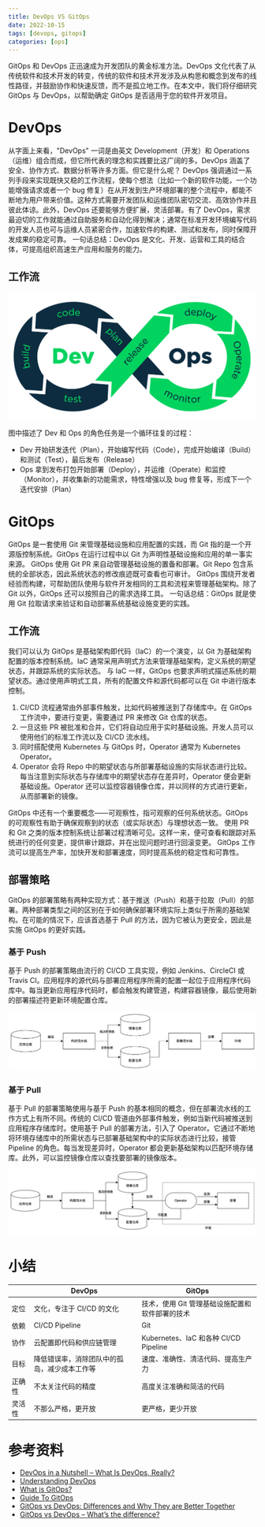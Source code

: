 ```yaml
---
title: DevOps VS GitOps
date: 2022-10-15
tags: [devops, gitops]
categories: [ops]
---
```


GitOps 和 DevOps 正迅速成为开发团队的黄金标准方法。DevOps 文化代表了从传统软件和技术开发的转变，传统的软件和技术开发涉及从构思和概念到发布的线性路径，并鼓励协作和快速反馈，而不是孤立地工作。在本文中，我们将仔细研究 GitOps 与 DevOps，以帮助确定 GitOps 是否适用于您的软件开发项目。

<!--more-->

# DevOps

从字面上来看，"DevOps" 一词是由英文 Development（开发）和 Operations（运维）组合而成，但它所代表的理念和实践要比这广阔的多。DevOps 涵盖了安全、协作方式、数据分析等许多方面。但它是什么呢？
DevOps 强调通过一系列手段来实现既快又稳的工作流程，使每个想法（比如一个新的软件功能，一个功能增强请求或者一个 bug 修复）在从开发到生产环境部署的整个流程中，都能不断地为用户带来价值。这种方式需要开发团队和运维团队密切交流、高效协作并且彼此体谅。此外，DevOps 还要能够方便扩展，灵活部署。有了 DevOps，需求最迫切的工作就能通过自助服务和自动化得到解决；通常在标准开发环境编写代码的开发人员也可与运维人员紧密合作，加速软件的构建、测试和发布，同时保障开发成果的稳定可靠。
一句话总结：DevOps 是文化、开发、运营和工具的结合体，可提高组织高速生产应用和服务的能力。

## 工作流

![](/posts/devops-vs-gitops/devops-workflow.png)

图中描述了 Dev 和 Ops 的角色任务是一个循环往复的过程：
- Dev 开始研发迭代（Plan），开始编写代码（Code），完成开始编译（Build）和测试（Test），最后发布（Release）
- Ops 拿到发布打包开始部署（Deploy），并运维（Operate）和监控（Monitor），并收集新的功能需求，特性增强以及 bug 修复等，形成下一个迭代安排（Plan）

# GitOps

GitOps 是一套使用 Git 来管理基础设施和应用配置的实践，而 Git 指的是一个开源版控制系统。GitOps 在运行过程中以 Git 为声明性基础设施和应用的单一事实来源。
GitOps 使用 Git PR 来自动管理基础设施的置备和部署。Git  Repo 包含系统的全部状态，因此系统状态的修改痕迹既可查看也可审计。
GitOps 围绕开发者经验而构建，可帮助团队使用与软件开发相同的工具和流程来管理基础架构。除了 Git 以外，GitOps 还可以按照自己的需求选择工具。
一句话总结：GitOps 就是使用 Git 拉取请求来验证和自动部署系统基础设施变更的实践。

## 工作流

我们可以认为 GitOps 是基础架构即代码（IaC）的一个演变，以 Git 为基础架构配置的版本控制系统。IaC 通常采用声明式方法来管理基础架构，定义系统的期望状态，并跟踪系统的实际状态。
与 IaC 一样，GitOps 也要求声明式描述系统的期望状态。通过使用声明式工具，所有的配置文件和源代码都可以在 Git 中进行版本控制。
1. CI/CD 流程通常由外部事件触发，比如代码被推送到了存储库中。在 GitOps 工作流中，要进行变更，需要通过 PR 来修改 Git 仓库的状态。   
2. 一旦这些 PR 被批准和合并，它们将自动应用于实时基础设施。开发人员可以使用他们的标准工作流以及 CI/CD 流水线。 
3. 同时搭配使用 Kubernetes 与 GitOps 时，Operator 通常为 Kubernetes Operator。
4. Operator 会将 Repo 中的期望状态与所部署基础设施的实际状态进行比较。每当注意到实际状态与存储库中的期望状态存在差异时，Operator 便会更新基础设施。Operator 还可以监控容器镜像仓库，并以同样的方式进行更新，从而部署新的镜像。

GitOps 中还有一个重要概念——可观察性，指可观察的任何系统状态。GitOps 的可观察性有助于确保观察到的状态（或实际状态）与理想状态一致。 
使用 PR 和 Git 之类的版本控制系统让部署过程清晰可见。这样一来，便可查看和跟踪对系统进行的任何变更，提供审计跟踪，并在出现问题时进行回滚变更。
GitOps 工作流可以提高生产率，加快开发和部署速度，同时提高系统的稳定性和可靠性。

## 部署策略

GitOps 的部署策略有两种实现方式：基于推送（Push）和基于拉取（Pull）的部署。两种部署类型之间的区别在于如何确保部署环境实际上类似于所需的基础架构。在可能的情况下，应该首选基于 Pull 的方法，因为它被认为更安全，因此是实施 GitOps 的更好实践。

### 基于 Push

基于 Push 的部署策略由流行的 CI/CD 工具实现，例如 Jenkins、CircleCI 或 Travis CI。应用程序的源代码与部署应用程序所需的配置一起位于应用程序代码库中。每当更新应用程序代码时，都会触发构建管道，构建容器镜像，最后使用新的部署描述符更新环境配置仓库。

![](/posts/devops-vs-gitops/push-based-gitops.png)

### 基于 Pull

基于 Pull 的部署策略使用与基于 Push 的基本相同的概念，但在部署流水线的工作方式上有所不同。传统的 CI/CD 管道由外部事件触发，例如当新代码被推送到应用程序存储库时。使用基于 Pull 的部署方法，引入了 Operator。它通过不断地将环境存储库中的所需状态与已部署基础架构中的实际状态进行比较，接管 Pipeline 的角色。每当发现差异时，Operator 都会更新基础架构以匹配环境存储库。此外，可以监控镜像仓库以查找要部署的镜像版本。

![](/posts/devops-vs-gitops/pull-based-gitops.png)

# 小结

|	|DevOps|GitOps|
|---|---|---|
|定位|文化，专注于 CI/CD 的文化|技术，使用 Git 管理基础设施配置和软件部署的技术|
|依赖|CI/CD Pipeline|Git|
|协作|云配置即代码和供应链管理|Kubernetes、IaC 和各种 CI/CD Pipeline|
|目标|降低错误率，消除团队中的孤岛，减少成本工作等|速度、准确性、清洁代码、提高生产力|
|正确性|不太关注代码的精度|高度关注准确和简洁的代码|
|灵活性|不那么严格，更开放|更严格，更少开放|

# 参考资料
- [DevOps in a Nutshell – What Is DevOps, Really?](https://www.bunnyshell.com/blog/what-is-devops)
- [Understanding DevOps](https://www.redhat.com/zh/topics/devops)
- [What is GitOps?](https://www.redhat.com/zh/topics/devops/what-is-gitops)
- [Guide To GitOps](https://www.weave.works/technologies/gitops/)
- [GitOps vs DevOps: Differences and Why They are Better Together](https://www.aquasec.com/cloud-native-academy/devsecops/gitops-vs-devops/)
- [GitOps vs DevOps – What’s the difference?](https://eleks.com/blog/gitops-vs-devops/)
